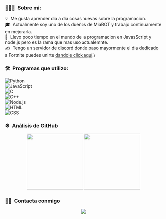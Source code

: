 <!-- ## 👋 &nbsp;¡Hola mi nombre es Pako! -->

### 👨🏻‍💻 &nbsp;Sobre mi:

💡 &nbsp;Me gusta aprender dia a dia cosas nuevas sobre la programacion.\
🎓 &nbsp;Actualmente soy uno de los dueños de MiaBOT y trabajo continuamente en mejorarla.\
🌱 &nbsp;Llevo poco tiempo en el mundo de la programacion en JavasScript y node.js pero es la rama que mas uso actualemnte.\
✍️ &nbsp;Tengo un servidor de discord donde paso mayormente el dia dedicado a Fortnite puedes unirte [dandole click aquí](https://dsc.gg/pakosarmy).\

### 🛠 &nbsp;Programas que utilizo:

![Python](https://img.shields.io/badge/-Python-05122A?style=flat&logo=python)&nbsp;\
![JavaScript](https://img.shields.io/badge/-JavaScript-05122A?style=flat&logo=javascript)&nbsp;\
![C](https://img.shields.io/badge/-C-05122A?style=flat&logo=C&logoColor=A8B9CC)&nbsp;\
![C++](https://img.shields.io/badge/-C++-05122A?style=flat&logo=C%2B%2B&logoColor=00599C)&nbsp;\
![Node.js](https://img.shields.io/badge/-Node.js-05122A?style=flat&logo=node.js)&nbsp;\
![HTML](https://img.shields.io/badge/-HTML-05122A?style=flat&logo=HTML5)&nbsp;\
![CSS](https://img.shields.io/badge/-CSS-05122A?style=flat&logo=CSS3&logoColor=1572B6)&nbsp;

### ⚙️ &nbsp;Análisis de GitHub

<p align="center">
<a href="https://github.com/AVS1508">
  <img height="180em" src="https://github-readme-stats-eight-theta.vercel.app/api?username=AVS1508&show_icons=true&theme=algolia&include_all_commits=true&count_private=true"/>
  <img height="180em" src="https://github-readme-stats-eight-theta.vercel.app/api/top-langs/?username=MyNameIsPako&layout=compact&langs_count=8&theme=algolia"/>
</a>
</p>

### 🤝🏻 &nbsp;Contacta conmigo

<p align="center">
<a href="https://www.discord.com"><img src="https://img.shields.io/badge/-!Pako#0280-0077B5?style=flat&logo=Discord&logoColor=white"/></a>
</p>
